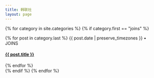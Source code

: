 ```yaml
---
title: 韩联社
layout: page
---
```

{% for category in site.categories %}
  {% if category.first == "joins" %}
  <div>
    {% for post in category.last %}
    <span class="postdate">{{ post.date | preserve_timezones }}</span> • <span class="author">JOINS</span>
    <h4><a href="{{site.url}}{{site.baseurl}}{{ post.url }}">{{ post.title }}</a></h4>
    {% endfor %}
  </div>
  {% endif %}
{% endfor %}

